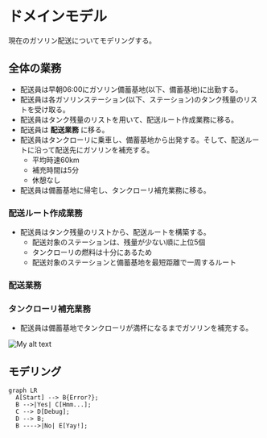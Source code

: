 # ドメインモデル
現在のガソリン配送についてモデリングする。


## 全体の業務
- 配送員は早朝06:00にガソリン備蓄基地(以下、備蓄基地)に出勤する。
- 配送員は各ガソリンステーション(以下、ステーション)のタンク残量のリストを受け取る。
- 配送員はタンク残量のリストを用いて、配送ルート作成業務に移る。
- 配送員は __配送業務__ に移る。
- 配送員はタンクローリに乗車し、備蓄基地から出発する。そして、配送ルートに沿って配送先にガソリンを補充する。
    - 平均時速60km
    - 補充時間は5分
    - 休憩なし
- 配送員は備蓄基地に帰宅し、タンクローリ補充業務に移る。

### 配送ルート作成業務
- 配送員はタンク残量のリストから、配送ルートを構築する。
    - 配送対象のステーションは、残量が少ない順に上位5個
    - タンクローリの燃料は十分にあるため
    - 配送対象のステーションと備蓄基地を最短距離で一周するルート

### 配送業務


### タンクローリ補充業務
- 配送員は備蓄基地でタンクローリが満杯になるまでガソリンを補充する。

![My alt text](map.drawio)


## モデリング
``` mermaid
graph LR
  A[Start] --> B{Error?};
  B -->|Yes| C[Hmm...];
  C --> D[Debug];
  D --> B;
  B ---->|No| E[Yay!];
```